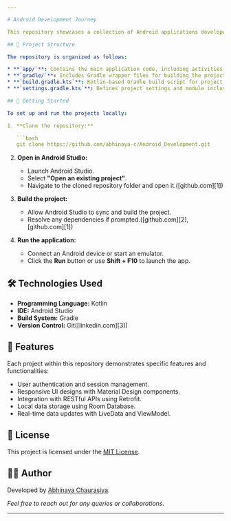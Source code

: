 ```yaml
---

# Android Development Journey

This repository showcases a collection of Android applications developed using Kotlin and Android Studio. Each project is designed to demonstrate various aspects of Android development, ranging from UI design to backend integration.

## 📂 Project Structure

The repository is organized as follows:

* **`app/`**: Contains the main application code, including activities, fragments, layouts, and resources.
* **`gradle/`**: Includes Gradle wrapper files for building the project.
* **`build.gradle.kts`**: Kotlin-based Gradle build script for project configuration.
* **`settings.gradle.kts`**: Defines project settings and module inclusions.

## 🚀 Getting Started

To set up and run the projects locally:

1. **Clone the repository:**

   ```bash
   git clone https://github.com/abhinaya-c/Android_Development.git
   ```



2. **Open in Android Studio:**

   * Launch Android Studio.
   * Select **"Open an existing project"**.
   * Navigate to the cloned repository folder and open it.([github.com][1])

3. **Build the project:**

   * Allow Android Studio to sync and build the project.
   * Resolve any dependencies if prompted.([github.com][2], [github.com][1])

4. **Run the application:**

   * Connect an Android device or start an emulator.
   * Click the **Run** button or use **Shift + F10** to launch the app.

## 🛠️ Technologies Used

* **Programming Language:** Kotlin
* **IDE:** Android Studio
* **Build System:** Gradle
* **Version Control:** Git([linkedin.com][3])

## 📌 Features

Each project within this repository demonstrates specific features and functionalities:

* User authentication and session management.
* Responsive UI designs with Material Design components.
* Integration with RESTful APIs using Retrofit.
* Local data storage using Room Database.
* Real-time data updates with LiveData and ViewModel.

## 📄 License

This project is licensed under the [MIT License](LICENSE).

## 🙋‍♀️ Author

Developed by [Abhinaya Chaurasiya](https://github.com/abhinaya-c).

*Feel free to reach out for any queries or collaborations.*

---
```

